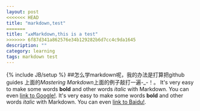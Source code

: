 ```yaml
---
layout: post
<<<<<<< HEAD
title: "markdown,test"
=======
title: "ѧϰMarkdown,this is a test"
>>>>>>> 6f87d341a862576e34b129282b6d7cc4c9da1645
description: ""
category: learning
tags: markdown test
---
```

{% include JB/setup %}
##怎么学markdown呢，我的办法是打算把github guides 上面的*Mastering Markdown*上面的例子敲打一遍-_-！。
It's very easy to make some words **bold** and other words *italic* with Markdown. You can even [link to Google!](http://google.com).
It's very easy to make some words **bold** and other words *italic* with Markdown. You can even [link to Baidu!](http://www.baidu.com).

